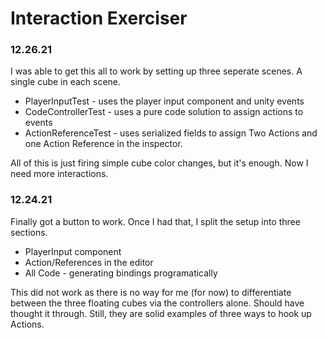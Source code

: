 # Interaction Exerciser

### 12.26.21<br>

 I was able to get this all to work by setting up three seperate scenes. A single cube in each scene.
 * PlayerInputTest - uses the player input component and unity events
 * CodeControllerTest - uses a pure code solution to assign actions to events
 * ActionReferenceTest - uses serialized fields to assign Two Actions and one Action Reference in the inspector.

All of this is just firing simple cube color changes, but it's enough. Now I need more interactions.


### 12.24.21<br>

Finally got a button to work. Once I had that, I split the setup into three sections.

* PlayerInput component
* Action/References in the editor
* All Code - generating bindings programatically

This did not work as there is no way for me (for now) to differentiate between the three floating cubes via the controllers alone. Should have thought it through. Still, they are solid examples of three ways to hook up Actions. 


